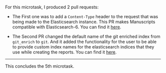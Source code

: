 For this microtask, I produced 2 pull requests:
- The First one was to add a `Content-Type` header to the request that was being made to the Elasticsearch instance. This PR makes Manuscripts compatible with Elasticsearch-6. You can find it [here](https://github.com/chaoss/grimoirelab-manuscripts/pull/18).

- The Second PR changed the default name of the git enriched index from `git_enrich` to `git`. And it added the functionality for the user to be able to provide custom index names for the elasticsearch indices that they use while creating the reports. You can find it [here](https://github.com/chaoss/grimoirelab-manuscripts/pull/26).

---

This concludes the 5th microtask.